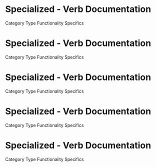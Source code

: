  
# Specialized - Verb Documentation
 
Category                  Type                      Functionality             Specifics                
 
# Specialized - Verb Documentation
 
Category                  Type                      Functionality             Specifics                
 
# Specialized - Verb Documentation
 
Category                  Type                      Functionality             Specifics                
 
# Specialized - Verb Documentation
 
Category                  Type                      Functionality             Specifics                
 
# Specialized - Verb Documentation
 
Category                  Type                      Functionality             Specifics                
